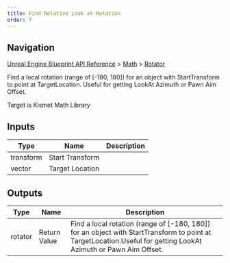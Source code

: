 ```yaml
---
title: Find Relative Look at Rotation
order: 7
---
```

## Navigation

[Unreal Engine Blueprint API Reference](https://dev.epicgames.com/documentation/en-us/unreal-engine/BlueprintAPI) > [Math](https://dev.epicgames.com/documentation/en-us/unreal-engine/BlueprintAPI/Math) > [Rotator](https://dev.epicgames.com/documentation/en-us/unreal-engine/BlueprintAPI/Math/Rotator)

Find a local rotation (range of \[-180, 180\]) for an object with StartTransform to point at TargetLocation.
Useful for getting LookAt Azimuth or Pawn Aim Offset.

Target is Kismet Math Library

## Inputs

| Type | Name | Description |
| --- | --- | --- |
| transform | Start Transform |  |
| vector | Target Location |  |

## Outputs

| Type | Name | Description |
| --- | --- | --- |
| rotator | Return Value | Find a local rotation (range of \[-180, 180\]) for an object with StartTransform to point at TargetLocation.Useful for getting LookAt Azimuth or Pawn Aim Offset. |
